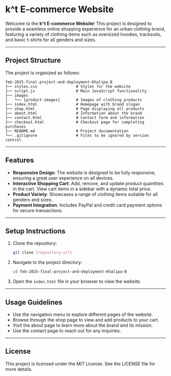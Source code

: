 # k^t E-commerce Website

Welcome to the **k^t E-commerce Website**! This project is designed to provide a seamless online shopping experience for an urban clothing brand, featuring a variety of clothing items such as oversized hoodies, tracksuits, and basic t-shirts for all genders and sizes.

---

## Project Structure

The project is organized as follows:

```
feb-2025-final-project-and-deployment-Khalipa-B
├── styles.css                 # Styles for the website
├── script.js                  # Main JavaScript functionality
├── images
│   └── [product-images]       # Images of clothing products
├── index.html                 # Homepage with brand slogan
├── shop.html                  # Page displaying all products
├── about.html                 # Information about the brand
├── contact.html               # Contact form and information
├── checkout.html              # Checkout page for completing purchases
├── README.md                  # Project documentation
└── .gitignore                 # Files to be ignored by version control
```

---

## Features

- **Responsive Design**: The website is designed to be fully responsive, ensuring a great user experience on all devices.
- **Interactive Shopping Cart**: Add, remove, and update product quantities in the cart. View cart items in a sidebar with a dynamic total price.
- **Product Variety**: Showcases a range of clothing items suitable for all genders and sizes.
- **Payment Integration**: Includes PayPal and credit card payment options for secure transactions.

---

## Setup Instructions

1. Clone the repository:
   ```bash
   git clone [repository-url]
   ```
2. Navigate to the project directory:
   ```bash
   cd feb-2025-final-project-and-deployment-Khalipa-B
   ```
3. Open the `index.html` file in your browser to view the website.

---

## Usage Guidelines

- Use the navigation menu to explore different pages of the website.
- Browse through the shop page to view and add products to your cart.
- Visit the about page to learn more about the brand and its mission.
- Use the contact page to reach out for any inquiries.

---

## License

This project is licensed under the MIT License. See the LICENSE file for more details.
